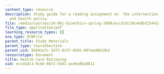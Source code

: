 ```yaml
---
content_type: resource
description: Study guide for a reading assignment on  the intersection between utilitarianism
  and health policy.
file: /media/courses/24-06j-bioethics-spring-2009/eccd1dc39c4e8bf25441acdea8b16011_MIT24_06Js09_study21.pdf
file_type: application/pdf
learning_resource_types: []
ocw_type: OCWFile
parent_title: Study Materials
parent_type: CourseSection
parent_uid: 02691e7c-3d71-8c57-0282-897aed8b1db2
resourcetype: Document
title: Health Care Rationing
uid: eccd1dc3-9c4e-8bf2-5441-acdea8b16011
---
```


